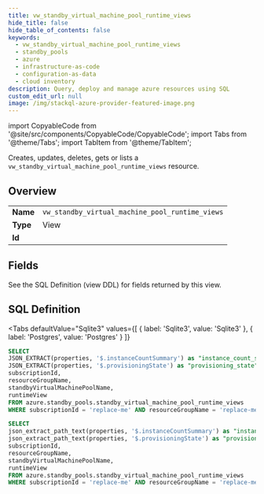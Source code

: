 ```yaml
--- 
title: vw_standby_virtual_machine_pool_runtime_views
hide_title: false
hide_table_of_contents: false
keywords:
  - vw_standby_virtual_machine_pool_runtime_views
  - standby_pools
  - azure
  - infrastructure-as-code
  - configuration-as-data
  - cloud inventory
description: Query, deploy and manage azure resources using SQL
custom_edit_url: null
image: /img/stackql-azure-provider-featured-image.png
---
```


import CopyableCode from '@site/src/components/CopyableCode/CopyableCode';
import Tabs from '@theme/Tabs';
import TabItem from '@theme/TabItem';

Creates, updates, deletes, gets or lists a <code>vw_standby_virtual_machine_pool_runtime_views</code> resource.

## Overview
<table><tbody>
<tr><td><b>Name</b></td><td><code>vw_standby_virtual_machine_pool_runtime_views</code></td></tr>
<tr><td><b>Type</b></td><td>View</td></tr>
<tr><td><b>Id</b></td><td><CopyableCode code="azure.standby_pools.vw_standby_virtual_machine_pool_runtime_views" /></td></tr>
</tbody></table>

## Fields

See the SQL Definition (view DDL) for fields returned by this view.

## SQL Definition

<Tabs
defaultValue="Sqlite3"
values={[
{ label: 'Sqlite3', value: 'Sqlite3' },
{ label: 'Postgres', value: 'Postgres' }
]}
>
<TabItem value="Sqlite3">

```sql
SELECT
JSON_EXTRACT(properties, '$.instanceCountSummary') as "instance_count_summary",
JSON_EXTRACT(properties, '$.provisioningState') as "provisioning_state",
subscriptionId,
resourceGroupName,
standbyVirtualMachinePoolName,
runtimeView
FROM azure.standby_pools.standby_virtual_machine_pool_runtime_views
WHERE subscriptionId = 'replace-me' AND resourceGroupName = 'replace-me' AND standbyVirtualMachinePoolName = 'replace-me';
```

</TabItem>
<TabItem value="Postgres">

```sql
SELECT
json_extract_path_text(properties, '$.instanceCountSummary') as "instance_count_summary",
json_extract_path_text(properties, '$.provisioningState') as "provisioning_state",
subscriptionId,
resourceGroupName,
standbyVirtualMachinePoolName,
runtimeView
FROM azure.standby_pools.standby_virtual_machine_pool_runtime_views
WHERE subscriptionId = 'replace-me' AND resourceGroupName = 'replace-me' AND standbyVirtualMachinePoolName = 'replace-me';
```

</TabItem>
</Tabs>
